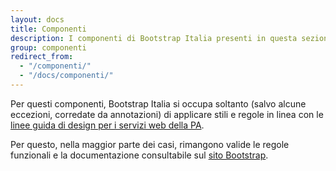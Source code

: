 ```yaml
---
layout: docs
title: Componenti
description: I componenti di Bootstrap Italia presenti in questa sezione sono già presenti nativamente nella libreria Bootstrap 4.
group: componenti
redirect_from:
  - "/componenti/"
  - "/docs/componenti/"
---
```


Per questi componenti, Bootstrap Italia si occupa soltanto (salvo alcune eccezioni, corredate da annotazioni) di applicare stili e regole in linea con le [linee guida di design per i servizi web della PA](https://design-italia.readthedocs.io/it/stable/index.html).

Per questo, nella maggior parte dei casi, rimangono valide le regole funzionali e la documentazione consultabile sul [sito Bootstrap](https://getbootstrap.com/docs/4.0/components/).
